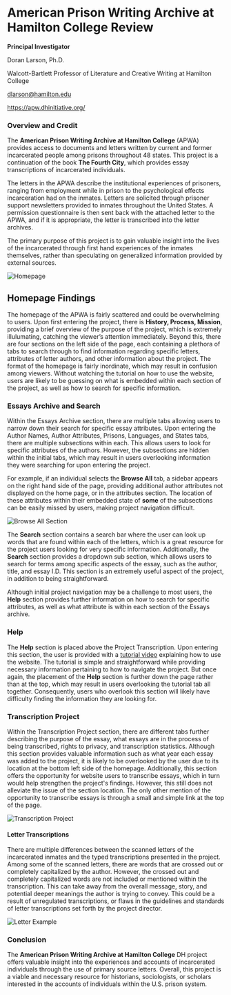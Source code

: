 # American Prison Writing Archive at Hamilton College Review

**Principal Investigator**

Doran Larson, Ph.D.

Walcott-Bartlett Professor of Literature and Creative Writing at Hamilton College

dlarson@hamilton.edu

https://apw.dhinitiative.org/


### Overview and Credit
The **American Prison Writing Archive at Hamilton College** (APWA) provides access to documents and letters written by current and former incarcerated people among prisons throughout 48 states. This project is a continuation of the book **The Fourth City**, which provides essay transcriptions of incarcerated individuals. 

The letters in the APWA describe the institutional experiences of prisoners, ranging from employment while in prison to the psychological effects incarceration had on the inmates. Letters are solicited through prisoner support newsletters provided to inmates throughout the United States. A permission questionnaire is then sent back with the attached letter to the APWA, and if it is appropriate, the letter is transcribed into the letter archives. 

The primary purpose of this project is to gain valuable insight into the lives of the incarcerated through first hand experiences of the inmates themselves, rather than speculating on generalized information provided by external sources.

![Homepage](https://dtasselli246.github.io/Dominic-Tasselli-CNU/images/homepage.png)

## Homepage Findings
The homepage of the APWA is fairly scattered and could be overwhelming to users. Upon first entering the project, there is **History, Process, Mission**, providing a brief overview of the purpose of the project, which is extremely illulumating, catching the viewer’s attention immediately. Beyond this, there are four sections on the left side of the page, each containing a plethora of tabs to search through to find information regarding specific letters, attributes of letter authors, and other information about the project. The format of the homepage is fairly inordinate, which may result in confusion among viewers. Without watching the tutorial on how to use the website, users are likely to be guessing on what is embedded within each section of the project, as well as how to search for specific information. 

### Essays Archive and Search 
Within the Essays Archive section, there are multiple tabs allowing users to narrow down their search for specific essay attributes. Upon entering the Author Names, Author Attributes, Prisons, Languages, and States tabs, there are multiple subsections within each. This allows users to look for specific attributes of the authors. However, the subsections are hidden within the initial tabs, which may result in users overlooking information they were searching for upon entering the project. 

For example, if an individual selects the **Browse All** tab, a sidebar appears on the right hand side of the page, providing additional author attributes not displayed on the home page, or in the attributes section. The location of these attributes within their embedded state of **some** of the subsections can be easily missed by users, making project navigation difficult.


![Browse All Section](https://dtasselli246.github.io/Dominic-Tasselli-CNU/images/browseall.png)

The **Search** section contains a search bar where the user can look up words that are found within each of the letters, which is a great resource for the project users looking for very specific information. Additionally, the **Search** section provides a dropdown sub section, which allows users to search for terms among specific aspects of the essay, such as the author, title, and  essay I.D. This section is an extremely useful aspect of the project, in addition to being straightforward.

Although initial project navigation may be a challenge to most users, the **Help** section provides further information on how to search for specific attributes, as well as what attribute is within each section of the Essays archive.

### Help
The **Help** section is placed above the Project Transcription. Upon entering this section, the user is provided with a [tutorial video](https://apw.dhinitiative.org/sites/all/custom/videos/apwa-tutorial.mp4) explaining how to use the website. The tutorial is simple and straightforward while providing necessary information pertaining to how to navigate the project. But once again, the placement of the **Help** section is further down the page rather than at the top, which may result in users overlooking the tutorial tab all together. Consequently, users who overlook this section will likely have difficulty finding the information they are looking for.

### Transcription Project
Within the Transcription Project section, there are different tabs further describing the purpose of the essay, what essays are in the process of being transcribed, rights to privacy, and transcription statistics. Although this section provides valuable information such as what year each essay was added to the project, it is likely to be overlooked by the user due to its location at the bottom left side of the homepage. Additionally, this section offers the opportunity for website users to transcribe essays, which in turn would help strengthen the project's findings. However, this still does not alleviate the issue of the section location. The only other mention of the opportunity to transcribe essays is through a small and simple link at the top of the page.

![Transcription Project](https://dtasselli246.github.io/Dominic-Tasselli-CNU/images/transcriptionproject.png)

#### Letter Transcriptions
There are multiple differences between the scanned letters of the incarcerated inmates and the typed transcriptions presented in the project. Among some of the scanned letters, there are words that are crossed out or completely capitalized by the author. However, the crossed out and completely capitalized words are not included or mentioned within the transcription. This can take away from the overall message, story, and potential deeper meanings the author is trying to convey. This could be a result of unregulated transcriptions, or flaws in the guidelines and standards of letter transcriptions set forth by the project director.

![Letter Example](https://dtasselli246.github.io/Dominic-Tasselli-CNU/images/crossandcaps.png)

### Conclusion
The **American Prison Writing Archive at Hamilton College** DH project offers valuable insight into the experiences and accounts of incarcerated individuals through the use of primary source letters. Overall, this project is a viable and necessary resource for historians, sociologists, or scholars interested in the accounts of individuals within the U.S. prison system.


